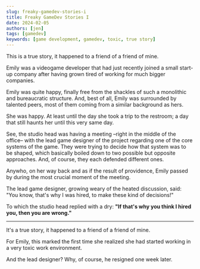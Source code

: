 ```yaml
---
slug: freaky-gamedev-stories-i
title: Freaky GameDev Stories I
date: 2024-02-05
authors: [jen]
tags: [gamedev]
keywords: [game development, gamedev, toxic, true story]
---
```


This is a true story, it happened to a friend of a friend of mine.

Emily was a videogame developer that had just recently joined a small start-up company after having grown tired of working for much bigger companies.

Emily was quite happy, finally free from the shackles of such a monolithic and bureaucratic structure.
And, best of all, Emily was surrounded by talented peers, most of them coming from a similar background as hers.

She was happy. At least until the day she took a trip to the restroom; a day that still haunts her until this very same day.

See, the studio head was having a meeting –right in the middle of the office– with the lead game designer of the project regarding one of the core systems of the game.
They were trying to decide how that system was to be shaped, which basically boiled down to two possible but opposite approaches.
And, of course, they each defended different ones.

Anywho, on her way back and as if the result of providence, Emily passed by during the most crucial moment of the meeting.

The lead game designer, growing weary of the heated discussion, said: "You know, that's why I was hired, to make these kind of decisions!"

To which the studio head replied with a dry: **"If that's why you think I hired you, then you are wrong."**

---

It's a true story, it happened to a friend of a friend of mine.

For Emily, this marked the first time she realized she had started working in a very toxic work environment.

And the lead designer? Why, of course, he resigned one week later.
